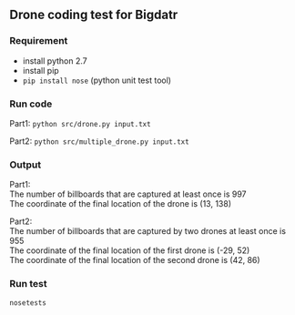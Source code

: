 ## Drone coding test for Bigdatr

### Requirement

- install python 2.7
- install pip
- `pip install nose` (python unit test tool)

### Run code

Part1: `python src/drone.py input.txt`

Part2: `python src/multiple_drone.py input.txt`

### Output

Part1:     
   The number of billboards that are captured at least once is 997  
   The coordinate of the final location of the drone is (13, 138)

Part2:    
   The number of billboards that are captured by two drones at least once is 955  
   The coordinate of the final location of the first drone is (-29, 52)  
   The coordinate of the final location of the second drone is (42, 86)

### Run test

`nosetests`